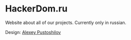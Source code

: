 # HackerDom.ru

Website about all of our projects. Currently only in russian.

Design: [Alexey Pustoshilov](https://apust.com/)
